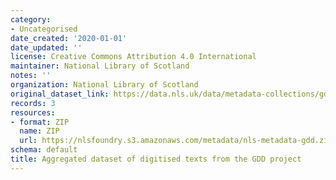 ```yaml
---
category:
- Uncategorised
date_created: '2020-01-01'
date_updated: ''
license: Creative Commons Attribution 4.0 International
maintainer: National Library of Scotland
notes: ''
organization: National Library of Scotland
original_dataset_link: https://data.nls.uk/data/metadata-collections/gdd-project/
records: 3
resources:
- format: ZIP
  name: ZIP
  url: https://nlsfoundry.s3.amazonaws.com/metadata/nls-metadata-gdd.zip
schema: default
title: Aggregated dataset of digitised texts from the GDD project
---
```

